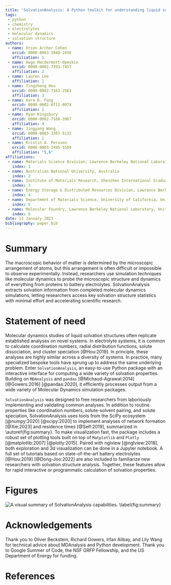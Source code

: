 ```yaml
---
title: 'SolvationAnalysis: A Python toolkit for understanding liquid solvation structure in classical molecular dynamics simulations'
tags:
 - python
 - chemistry
 - electrolytes
 - molecular dynamics
 - solvation structure
authors:
 - name: Orion Archer Cohen
   orcid: 0000-0003-3940-2456
   affiliation: 1
 - name: Hugo Macdermott-Opeskin
   orcid: 0000-0002-7393-7457
   affiliation: 2
 - name: Lauren Lee
   affiliation: 1
 - name: Tingzheng Hou
   orcid: 0000-0002-7163-2561
   affiliation: 3
 - name: Kara D. Fong
   orcid: 0000-0002-0711-097X
   affiliation: 1
 - name: Ryan Kingsbury
   orcid: 0000-0002-7168-3967
   affiliation: 4
 - name: Jingyang Wang
   orcid: 0000-0003-3307-5132
   affiliation: 1
 - name: Kristin A. Persson
   orcid: 0000-0003-2495-5509
   affiliation: "5,6"
affiliations:
 - name: Materials Science Division, Lawrence Berkeley National Laboratory, United States of America
   index: 1
 - name: Australian National University, Australia
   index: 2
 - name: Institute of Materials Research, Shenzhen International Graduate School, Tsinghua University, China
   index: 3
 - name: Energy Storage & Distributed Resources Division, Lawrence Berkeley National Laboratory, United States of America
   index: 4
 - name: Department of Materials Science, University of California, United States of America
   index: 5
 - name: Molecular Foundry, Lawrence Berkeley National Laboratory, United States of America
   index: 6
date: 12 January 2023
bibliography: paper.bib
---
```


# Summary

The macroscopic behavior of matter is determined by the microscopic
arrangement of atoms, but this arrangement is often
difficult or impossible to observe experimentally. Instead, researchers use
simulation techniques like molecular dynamics to probe the microscopic
structure and dynamics of everything from proteins to battery electrolytes.
SolvationAnalysis extracts solvation information from completed
molecular dynamics simulations, letting researchers access key solvation
structure statistics with minimal effort and accelerating scientific research.

# Statement of need

Molecular dynamics studies of liquid solvation structures often replicate
established analyses on novel systems. In electrolyte systems, it is common
to calculate coordination numbers, radial distribution functions, solute
dissociation, and cluster speciation [@Hou:2019]. In principle, these analyses are highly
similar across a diversity of systems. In practice, many specialized bespoke
tools have sprung up to address the same underlying problem. Enter `SolvationAnalysis`, 
an easy-to-use Python package with an interactive interface for
computing a wide variety of solvation properties. Building on `MDAnalysis` and
`pandas` [@Michaud-Agrawal:2014] [@Gowers:2016] [@pandas:2020], it efficiently
processes output from a wide variety of Molecular Dynamics simulation packages.

`SolvationAnalysis` was designed to free researchers from laboriously
implementing and validating common analyses. In addition to routine properties like
coordination numbers, solute-solvent pairing, and solute speciation,
SolvationAnalysis uses tools from the SciPy ecosystem [@numpy:2020] [@scipy:2020]
to implement analyses of network formation [@Xie:2023] and residence
times [@Self:2019], summarized in \autoref{fig:summary}. To make visualization fast, 
the package includes a robust set of plotting tools built on top of `Matplotlib` and 
`Plotly` [@matplotlib:2007] [@plotly:2015]. Paired with nglview [@nglview:2018], both 
exploration and 3d visualization can be done in a Jupyter notebook.
A full set of tutorials based on state-of-the-art battery electrolytes 
[@Hou:2019] [@Dong-Joo:2022] are also included to familiarize new researchers
with solvation structure analysis. Together, these features allow for
rapid interactive or programmatic calculation of solvation properties.

# Figures

![A visual summary of SolvationAnalysis capabilities. \label{fig:summary}](summary_figure.jpg)

# Acknowledgements

Thank you to Oliver Beckstein, Richard Gowers, Irfan Alibay, and Lily Wang for
technical advice about MDAnalysis and Python development. Thank you to Google 
Summer of Code, the NSF GRFP Fellowship, and the US Department of Energy for 
funding.

# References